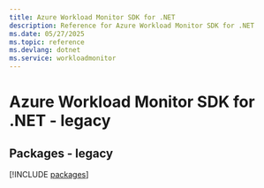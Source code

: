 ```yaml
---
title: Azure Workload Monitor SDK for .NET
description: Reference for Azure Workload Monitor SDK for .NET
ms.date: 05/27/2025
ms.topic: reference
ms.devlang: dotnet
ms.service: workloadmonitor
---
```

# Azure Workload Monitor SDK for .NET - legacy
## Packages - legacy
[!INCLUDE [packages](workload-monitor-index.md)]